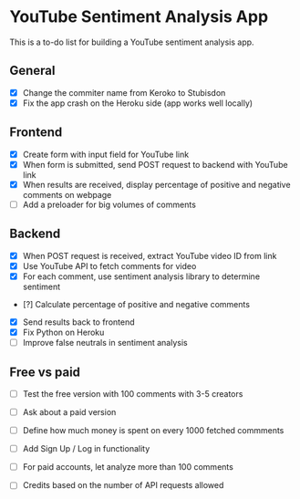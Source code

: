 # YouTube Sentiment Analysis App

This is a to-do list for building a YouTube sentiment analysis app.

## General

- [x] Change the commiter name from Keroko to Stubisdon
- [x] Fix the app crash on the Heroku side (app works well locally)

## Frontend

- [x] Create form with input field for YouTube link
- [x] When form is submitted, send POST request to backend with YouTube link
- [x] When results are received, display percentage of positive and negative comments on webpage
- [ ] Add a preloader for big volumes of comments

## Backend

- [x] When POST request is received, extract YouTube video ID from link
- [x] Use YouTube API to fetch comments for video
- [x] For each comment, use sentiment analysis library to determine sentiment
- [?] Calculate percentage of positive and negative comments
- [x] Send results back to frontend
- [x] Fix Python on Heroku
- [ ] Improve false neutrals in sentiment analysis
 
## Free vs paid

- [ ] Test the free version with 100 comments with 3-5 creators
- [ ] Ask about a paid version

- [ ] Define how much money is spent on every 1000 fetched commments

- [ ] Add Sign Up / Log in functionality
- [ ] For paid accounts, let analyze more than 100 comments
- [ ] Credits based on the number of API requests allowed
